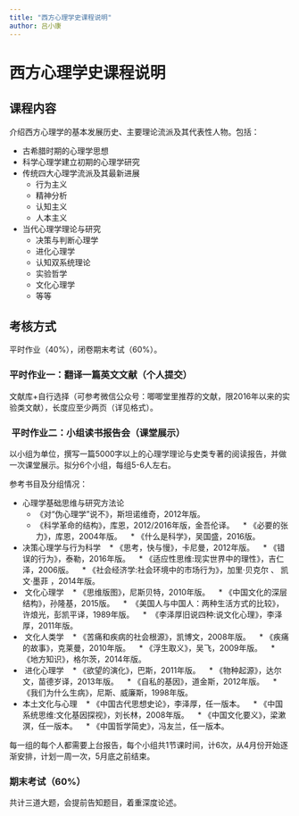 ```yaml
---
title: "西方心理学史课程说明"
author: 吕小康
---
```




# 西方心理学史课程说明


## 课程内容

介绍西方心理学的基本发展历史、主要理论流派及其代表性人物。包括：

* 古希腊时期的心理学思想
* 科学心理学建立初期的心理学研究
* 传统四大心理学流派及其最新进展
    - 行为主义
    - 精神分析
    - 认知主义
    - 人本主义
* 当代心理学理论与研究
    * 决策与判断心理学
    * 进化心理学
    * 认知双系统理论
    * 实验哲学
    * 文化心理学
    * 等等


## 考核方式

平时作业（40%），闭卷期末考试（60%）。


###  平时作业一：翻译一篇英文文献（个人提交）

文献库+自行选择（可参考微信公众号：唧唧堂里推荐的文献，限2016年以来的实验类文献），长度应至少两页（详见格式）。

###  平时作业二：小组读书报告会（课堂展示）

以小组为单位，撰写一篇5000字以上的心理学理论与史类专著的阅读报告，并做一次课堂展示。拟分6个小组，每组5-6人左右。

参考书目及分组情况：

*  心理学基础思维与研究方法论
    * 《对“伪心理学”说不》，斯坦诺维奇，2012年版。
    * 《科学革命的结构》，库恩，2012/2016年版，金吾伦译。
    * 《必要的张力》，库恩，2004年版。
    * 《什么是科学》，吴国盛，2016版。
*  决策心理学与行为科学
    * 《思考，快与慢》，卡尼曼，2012年版。 
    * 《错误的行为》，泰勒，2016年版。
    * 《适应性思维:现实世界中的理性》，吉仁泽，2006版。
    * 《社会经济学:社会环境中的市场行为》，加里·贝克尔 、 凯文·墨菲 ，2014年版。
*  文化心理学
    *  《思维版图》，尼斯贝特，2010年版。
    *  《中国文化的深层结构》，孙隆基，2015版。
    *  《美国人与中国人：两种生活方式的比较》，许烺光，彭凯平译，1989年版。
    *  《李泽厚旧说四种:说文化心理》，李泽厚，2011年版。
*  文化人类学
    * 《苦痛和疾病的社会根源》，凯博文，2008年版。
    * 《疾痛的故事》，克莱曼，2010年版。
    * 《浮生取义》，吴飞，2009年版。
    * 《地方知识》，格尔茨，2014年版。
*  进化心理学
    * 《欲望的演化》，巴斯，2011年版。
    * 《物种起源》，达尔文，苗德岁译，2013年版。
    * 《自私的基因》，道金斯，2012年版。
    * 《我们为什么生病》，尼斯、威廉斯，1998年版。
* 本土文化与心理
    * 《中国古代思想史论》，李泽厚，任一版本。
    * 《中国系统思维:文化基因探视》，刘长林，2008年版。
    * 《中国文化要义》，梁漱溟，任一版本。
    * 《中国哲学简史》，冯友兰，任一版本。 

每一组的每个人都需要上台报告，每个小组共1节课时间，计6次，从4月份开始逐渐安排，计划一周一次，5月底之前结束。

### 期末考试（60%）

共计三道大题，会提前告知题目，着重深度论述。

